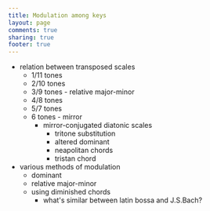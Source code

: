 ```yaml
---
title: Modulation among keys
layout: page
comments: true
sharing: true
footer: true
---
```


- relation between transposed scales
	- 1/11 tones
	- 2/10 tones
	- 3/9 tones - relative major-minor
	- 4/8 tones
	- 5/7 tones
	- 6 tones - mirror
		- mirror-conjugated diatonic scales
			- tritone substitution
			- altered dominant
			- neapolitan chords
			- tristan chord
- various methods of modulation
	- dominant
	- relative major-minor
	- using diminished chords
		- what's similar between latin bossa and J.S.Bach?
